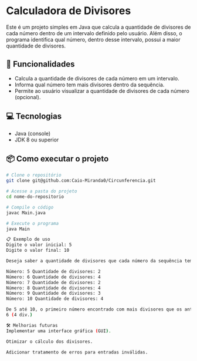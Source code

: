 # Calculadora de Divisores

Este é um projeto simples em Java que calcula a quantidade de divisores de cada número dentro de um intervalo definido pelo usuário. Além disso, o programa identifica qual número, dentro desse intervalo, possui a maior quantidade de divisores.

## 🚀 Funcionalidades

- Calcula a quantidade de divisores de cada número em um intervalo.
- Informa qual número tem mais divisores dentro da sequência.
- Permite ao usuário visualizar a quantidade de divisores de cada número (opcional).

## 💻 Tecnologias

- Java (console)
- JDK 8 ou superior

## 📦 Como executar o projeto

```bash
# Clone o repositório
git clone git@github.com:Caio-Miranda0/Circunferencia.git

# Acesse a pasta do projeto
cd nome-do-repositorio

# Compile o código
javac Main.java

# Execute o programa
java Main

📋 Exemplo de uso
Digite o valor inicial: 5
Digite o valor final: 10

Deseja saber a quantidade de divisores que cada número da sequência tem? y/n y

Número: 5 Quantidade de divisores: 2
Número: 6 Quantidade de divisores: 4
Número: 7 Quantidade de divisores: 2
Número: 8 Quantidade de divisores: 4
Número: 9 Quantidade de divisores: 3
Número: 10 Quantidade de divisores: 4

De 5 até 10, o primeiro número encontrado com mais divisores que os anteriores foi:
6 (4 div.)

🛠️ Melhorias futuras
Implementar uma interface gráfica (GUI).

Otimizar o cálculo dos divisores.

Adicionar tratamento de erros para entradas inválidas.

